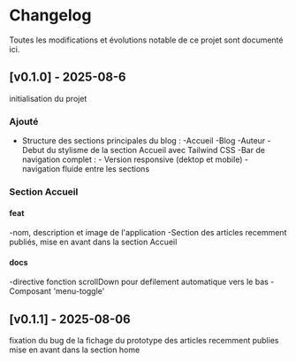 # Changelog

Toutes les modifications et évolutions notable de ce projet sont documenté ici.

## [v0.1.0] - 2025-08-6

initialisation du projet

### Ajouté

- Structure des sections principales du blog :
    -Accueil
    -Blog
    -Auteur
    -Debut du stylisme de la section Accueil avec Tailwind CSS
    -Bar de navigation complet :
        - Version responsive (dektop et mobile)
        - navigation fluide entre les sections

### Section Accueil

#### feat

-nom, description et image de l'application
-Section des articles recemment publiés, mise en avant dans la section Accueil

#### docs

-directive fonction scrollDown pour defilement automatique vers le bas
-Composant 'menu-toggle'

## [v0.1.1] - 2025-08-06

fixation du bug de la fichage du prototype des articles recemment publies mise en avant dans la section home
